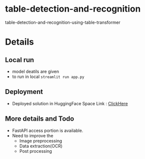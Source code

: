 # table-detection-and-recognition
table-detection-and-recognition-using-table-transformer

# Details

## Local run
- model deatils are given
- to run in local ```streamlit run app.py```

## Deployment
- Deployed solution in HuggingFace Space Link : [ClickHere](https://huggingface.co/spaces/Abijith/Table-Detection-and-Recognition-using-DETR)

## More details and Todo
- FastAPI access portion is available.
- Need to improve the
    - Image preprocessing
    - Data extraction(OCR)
    - Post processing
